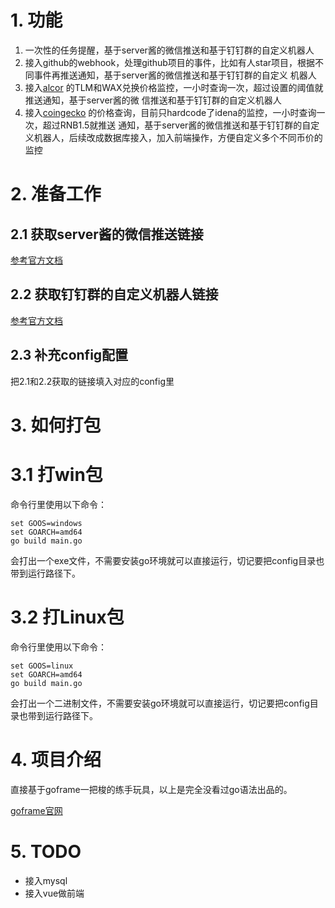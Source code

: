 # 1. 功能
1. 一次性的任务提醒，基于server酱的微信推送和基于钉钉群的自定义机器人
2. 接入github的webhook，处理github项目的事件，比如有人star项目，根据不同事件再推送通知，基于server酱的微信推送和基于钉钉群的自定义
   机器人
3. 接入[alcor](https://docs.alcor.exchange/) 的TLM和WAX兑换价格监控，一小时查询一次，超过设置的阈值就推送通知，基于server酱的微
   信推送和基于钉钉群的自定义机器人
4. 接入[coingecko](https://www.coingecko.com/en/api) 的价格查询，目前只hardcode了idena的监控，一小时查询一次，超过RNB1.5就推送
   通知，基于server酱的微信推送和基于钉钉群的自定义机器人，后续改成数据库接入，加入前端操作，方便自定义多个不同币价的监控

# 2. 准备工作
## 2.1 获取server酱的微信推送链接
[参考官方文档](https://sc.ftqq.com/?c=wechat&a=bind)
## 2.2 获取钉钉群的自定义机器人链接
[参考官方文档](https://ding-doc.dingtalk.com/doc#/serverapi2/qf2nxq/26eaddd5)
## 2.3 补充config配置
把2.1和2.2获取的链接填入对应的config里

# 3. 如何打包
# 3.1 打win包
命令行里使用以下命令：

    set GOOS=windows
    set GOARCH=amd64
    go build main.go
会打出一个exe文件，不需要安装go环境就可以直接运行，切记要把config目录也带到运行路径下。
# 3.2 打Linux包
命令行里使用以下命令：

    set GOOS=linux
    set GOARCH=amd64
    go build main.go
会打出一个二进制文件，不需要安装go环境就可以直接运行，切记要把config目录也带到运行路径下。

# 4. 项目介绍
直接基于goframe一把梭的练手玩具，以上是完全没看过go语法出品的。

[goframe官网](https://goframe.org/index)

# 5. TODO
-   接入mysql
-   接入vue做前端
